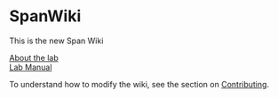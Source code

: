 # SpanWiki

This is the new Span Wiki

[About the lab](wiki/lab-intro.md)\
[Lab Manual](wiki/manual/index.md)

To understand how to modify the wiki, see the section on [Contributing](wiki/contributing.md).
